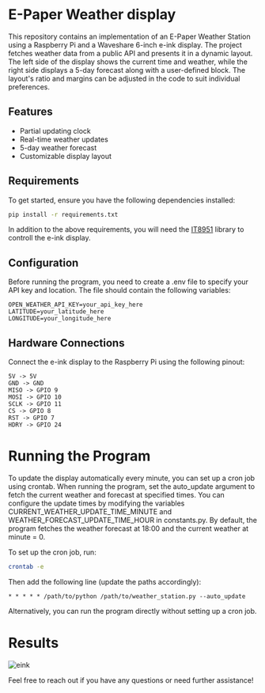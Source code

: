 # E-Paper Weather display
This repository contains an implementation of an E-Paper Weather Station using a Raspberry Pi and a Waveshare 6-inch e-ink display. The project fetches weather data from a public API and presents it in a dynamic layout. The left side of the display shows the current time and weather, while the right side displays a 5-day forecast along with a user-defined block. The layout's ratio and margins can be adjusted in the code to suit individual preferences.

## Features
- Partial updating clock
- Real-time weather updates
- 5-day weather forecast
- Customizable display layout

## Requirements
To get started, ensure you have the following dependencies installed:

```bash 
pip install -r requirements.txt
```
In addition to the above requirements, you will need the  [IT8951](https://github.com/GregDMeyer/IT8951) library to controll the e-ink display. 

## Configuration
Before running the program, you need to create a .env file to specify your API key and location. The file should contain the following variables:
```
OPEN_WEATHER_API_KEY=your_api_key_here
LATITUDE=your_latitude_here
LONGITUDE=your_longitude_here
```

## Hardware Connections
Connect the e-ink display to the Raspberry Pi using the following pinout:
```
5V -> 5V
GND -> GND
MISO -> GPIO 9
MOSI -> GPIO 10
SCLK -> GPIO 11
CS -> GPIO 8
RST -> GPIO 7
HDRY -> GPIO 24
```

# Running the Program
To update the display automatically every minute, you can set up a cron job using crontab. When running the program, set the auto_update argument to fetch the current weather and forecast at specified times. You can configure the update times by modifying the variables CURRENT_WEATHER_UPDATE_TIME_MINUTE and WEATHER_FORECAST_UPDATE_TIME_HOUR in constants.py. By default, the program fetches the weather forecast at 18:00 and the current weather at minute = 0.

To set up the cron job, run:
```bash
crontab -e
```
Then add the following line (update the paths accordingly):

```
* * * * * /path/to/python /path/to/weather_station.py --auto_update
```
Alternatively, you can run the program directly without setting up a cron job.



# Results
![eink](https://github.com/user-attachments/assets/ef5620a0-1e34-44e5-abe9-c68522c11cc5)


Feel free to reach out if you have any questions or need further assistance!


